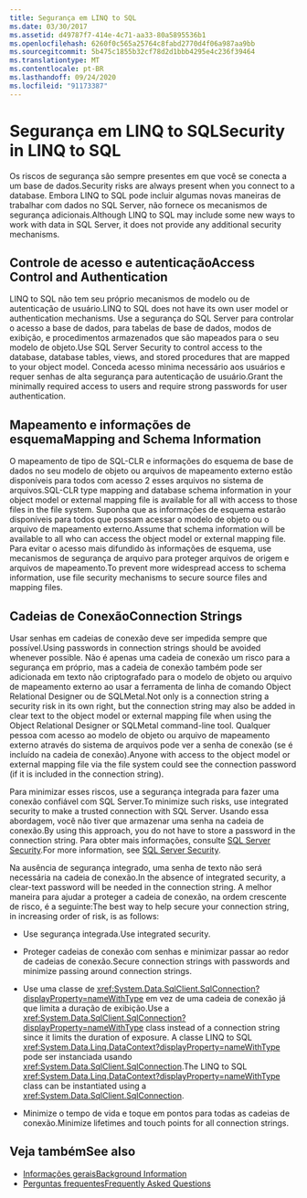 ```yaml
---
title: Segurança em LINQ to SQL
ms.date: 03/30/2017
ms.assetid: d49787f7-414e-4c71-aa33-80a5895536b1
ms.openlocfilehash: 6260f0c565a25764c8fabd2770d4f06a987aa9bb
ms.sourcegitcommit: 5b475c1855b32cf78d2d1bbb4295e4c236f39464
ms.translationtype: MT
ms.contentlocale: pt-BR
ms.lasthandoff: 09/24/2020
ms.locfileid: "91173387"
---
```

# <a name="security-in-linq-to-sql"></a><span data-ttu-id="d28df-102">Segurança em LINQ to SQL</span><span class="sxs-lookup"><span data-stu-id="d28df-102">Security in LINQ to SQL</span></span>

<span data-ttu-id="d28df-103">Os riscos de segurança são sempre presentes em que você se conecta a um base de dados.</span><span class="sxs-lookup"><span data-stu-id="d28df-103">Security risks are always present when you connect to a database.</span></span> <span data-ttu-id="d28df-104">Embora LINQ to SQL pode incluir algumas novas maneiras de trabalhar com dados no SQL Server, não fornece os mecanismos de segurança adicionais.</span><span class="sxs-lookup"><span data-stu-id="d28df-104">Although LINQ to SQL may include some new ways to work with data in SQL Server, it does not provide any additional security mechanisms.</span></span>  
  
## <a name="access-control-and-authentication"></a><span data-ttu-id="d28df-105">Controle de acesso e autenticação</span><span class="sxs-lookup"><span data-stu-id="d28df-105">Access Control and Authentication</span></span>  

 <span data-ttu-id="d28df-106">LINQ to SQL não tem seu próprio mecanismos de modelo ou de autenticação de usuário.</span><span class="sxs-lookup"><span data-stu-id="d28df-106">LINQ to SQL does not have its own user model or authentication mechanisms.</span></span> <span data-ttu-id="d28df-107">Use a segurança do SQL Server para controlar o acesso a base de dados, para tabelas de base de dados, modos de exibição, e procedimentos armazenados que são mapeados para o seu modelo de objeto.</span><span class="sxs-lookup"><span data-stu-id="d28df-107">Use SQL Server Security to control access to the database, database tables, views, and stored procedures that are mapped to your object model.</span></span> <span data-ttu-id="d28df-108">Conceda acesso mìnima necessário aos usuários e requer senhas de alta segurança para autenticação de usuário.</span><span class="sxs-lookup"><span data-stu-id="d28df-108">Grant the minimally required access to users and require strong passwords for user authentication.</span></span>  
  
## <a name="mapping-and-schema-information"></a><span data-ttu-id="d28df-109">Mapeamento e informações de esquema</span><span class="sxs-lookup"><span data-stu-id="d28df-109">Mapping and Schema Information</span></span>  

 <span data-ttu-id="d28df-110">O mapeamento de tipo de SQL-CLR e informações do esquema de base de dados no seu modelo de objeto ou arquivos de mapeamento externo estão disponíveis para todos com acesso 2 esses arquivos no sistema de arquivos.</span><span class="sxs-lookup"><span data-stu-id="d28df-110">SQL-CLR type mapping and database schema information in your object model or external mapping file is available for all with access to those files in the file system.</span></span> <span data-ttu-id="d28df-111">Suponha que as informações de esquema estarão disponíveis para todos que possam acessar o modelo de objeto ou o arquivo de mapeamento externo.</span><span class="sxs-lookup"><span data-stu-id="d28df-111">Assume that schema information will be available to all who can access the object model or external mapping file.</span></span> <span data-ttu-id="d28df-112">Para evitar o acesso mais difundido às informações de esquema, use mecanismos de segurança de arquivo para proteger arquivos de origem e arquivos de mapeamento.</span><span class="sxs-lookup"><span data-stu-id="d28df-112">To prevent more widespread access to schema information, use file security mechanisms to secure source files and mapping files.</span></span>  
  
## <a name="connection-strings"></a><span data-ttu-id="d28df-113">Cadeias de Conexão</span><span class="sxs-lookup"><span data-stu-id="d28df-113">Connection Strings</span></span>  

 <span data-ttu-id="d28df-114">Usar senhas em cadeias de conexão deve ser impedida sempre que possível.</span><span class="sxs-lookup"><span data-stu-id="d28df-114">Using passwords in connection strings should be avoided whenever possible.</span></span> <span data-ttu-id="d28df-115">Não é apenas uma cadeia de conexão um risco para a segurança em próprio, mas a cadeia de conexão também pode ser adicionada em texto não criptografado para o modelo de objeto ou arquivo de mapeamento externo ao usar a ferramenta de linha de comando Object Relational Designer ou de SQLMetal.</span><span class="sxs-lookup"><span data-stu-id="d28df-115">Not only is a connection string a security risk in its own right, but the connection string may also be added in clear text to the object model or external mapping file when using the Object Relational Designer or SQLMetal command-line tool.</span></span> <span data-ttu-id="d28df-116">Qualquer pessoa com acesso ao modelo de objeto ou arquivo de mapeamento externo através do sistema de arquivos pode ver a senha de conexão (se é incluído na cadeia de conexão).</span><span class="sxs-lookup"><span data-stu-id="d28df-116">Anyone with access to the object model or external mapping file via the file system could see the connection password (if it is included in the connection string).</span></span>  
  
 <span data-ttu-id="d28df-117">Para minimizar esses riscos, use a segurança integrada para fazer uma conexão confiável com SQL Server.</span><span class="sxs-lookup"><span data-stu-id="d28df-117">To minimize such risks, use integrated security to make a trusted connection with SQL Server.</span></span> <span data-ttu-id="d28df-118">Usando essa abordagem, você não tiver que armazenar uma senha na cadeia de conexão.</span><span class="sxs-lookup"><span data-stu-id="d28df-118">By using this approach, you do not have to store a password in the connection string.</span></span> <span data-ttu-id="d28df-119">Para obter mais informações, consulte [SQL Server Security](../sql-server-security.md).</span><span class="sxs-lookup"><span data-stu-id="d28df-119">For more information, see [SQL Server Security](../sql-server-security.md).</span></span>  
  
 <span data-ttu-id="d28df-120">Na ausência de segurança integrado, uma senha de texto não será necessária na cadeia de conexão.</span><span class="sxs-lookup"><span data-stu-id="d28df-120">In the absence of integrated security, a clear-text password will be needed in the connection string.</span></span> <span data-ttu-id="d28df-121">A melhor maneira para ajudar a proteger a cadeia de conexão, na ordem crescente de risco, é a seguinte:</span><span class="sxs-lookup"><span data-stu-id="d28df-121">The best way to help secure your connection string, in increasing order of risk, is as follows:</span></span>  
  
- <span data-ttu-id="d28df-122">Use segurança integrada.</span><span class="sxs-lookup"><span data-stu-id="d28df-122">Use integrated security.</span></span>  
  
- <span data-ttu-id="d28df-123">Proteger cadeias de conexão com senhas e minimizar passar ao redor de cadeias de conexão.</span><span class="sxs-lookup"><span data-stu-id="d28df-123">Secure connection strings with passwords and minimize passing around connection strings.</span></span>  
  
- <span data-ttu-id="d28df-124">Use uma classe de <xref:System.Data.SqlClient.SqlConnection?displayProperty=nameWithType> em vez de uma cadeia de conexão já que limita a duração de exibição.</span><span class="sxs-lookup"><span data-stu-id="d28df-124">Use a <xref:System.Data.SqlClient.SqlConnection?displayProperty=nameWithType> class instead of a connection string since it limits the duration of exposure.</span></span> <span data-ttu-id="d28df-125">A classe LINQ to SQL <xref:System.Data.Linq.DataContext?displayProperty=nameWithType> pode ser instanciada usando <xref:System.Data.SqlClient.SqlConnection>.</span><span class="sxs-lookup"><span data-stu-id="d28df-125">The LINQ to SQL <xref:System.Data.Linq.DataContext?displayProperty=nameWithType> class can be instantiated using a <xref:System.Data.SqlClient.SqlConnection>.</span></span>  
  
- <span data-ttu-id="d28df-126">Minimize o tempo de vida e toque em pontos para todas as cadeias de conexão.</span><span class="sxs-lookup"><span data-stu-id="d28df-126">Minimize lifetimes and touch points for all connection strings.</span></span>  
  
## <a name="see-also"></a><span data-ttu-id="d28df-127">Veja também</span><span class="sxs-lookup"><span data-stu-id="d28df-127">See also</span></span>

- [<span data-ttu-id="d28df-128">Informações gerais</span><span class="sxs-lookup"><span data-stu-id="d28df-128">Background Information</span></span>](background-information.md)
- [<span data-ttu-id="d28df-129">Perguntas frequentes</span><span class="sxs-lookup"><span data-stu-id="d28df-129">Frequently Asked Questions</span></span>](frequently-asked-questions.md)
